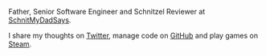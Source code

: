 Father, Senior Software Engineer and Schnitzel Reviewer at [SchnitMyDadSays](http://schnitmydadsays.com/).

I share my thoughts on [Twitter](https://twitter.com/brendanmurty), manage code on [GitHub](https://github.com/brendanmurty?tab=repositories) and play games on [Steam](http://steamcommunity.com/id/brendanmurty).

